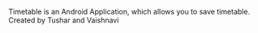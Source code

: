 Timetable is an Android Application, which allows you to save timetable.<br>
Created by Tushar and Vaishnavi
